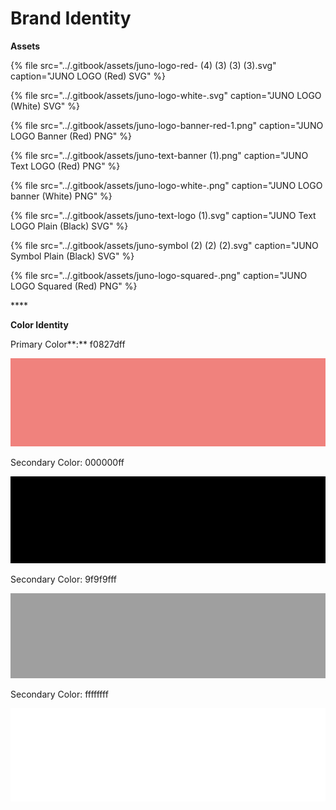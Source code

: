 # Brand Identity

**Assets**

{% file src="../.gitbook/assets/juno-logo-red- \(4\) \(3\) \(3\) \(3\).svg" caption="JUNO LOGO \(Red\) SVG" %}

{% file src="../.gitbook/assets/juno-logo-white-.svg" caption="JUNO LOGO \(White\) SVG" %}

{% file src="../.gitbook/assets/juno-logo-banner-red-1.png" caption="JUNO LOGO Banner \(Red\) PNG" %}

{% file src="../.gitbook/assets/juno-text-banner \(1\).png" caption="JUNO Text LOGO \(Red\) PNG" %}

{% file src="../.gitbook/assets/juno-logo-white-.png" caption="JUNO LOGO banner \(White\) PNG" %}

{% file src="../.gitbook/assets/juno-text-logo \(1\).svg" caption="JUNO Text LOGO Plain \(Black\) SVG" %}

{% file src="../.gitbook/assets/juno-symbol \(2\) \(2\) \(2\).svg" caption="JUNO Symbol Plain \(Black\) SVG" %}

{% file src="../.gitbook/assets/juno-logo-squared-.png" caption="JUNO LOGO Squared \(Red\) PNG" %}

\*\*\*\*

**Color Identity**

Primary Color**:** f0827dff

![](../.gitbook/assets/juno-primary-color%20%281%29%20%281%29%20%281%29.png)

Secondary Color: 000000ff

![](../.gitbook/assets/juno-secondary-color-black-.png)

Secondary Color: 9f9f9fff

![](../.gitbook/assets/juno-secondary-color-grey-.png)

Secondary Color: ffffffff

![](../.gitbook/assets/juno-secondary-color-white-.png)

